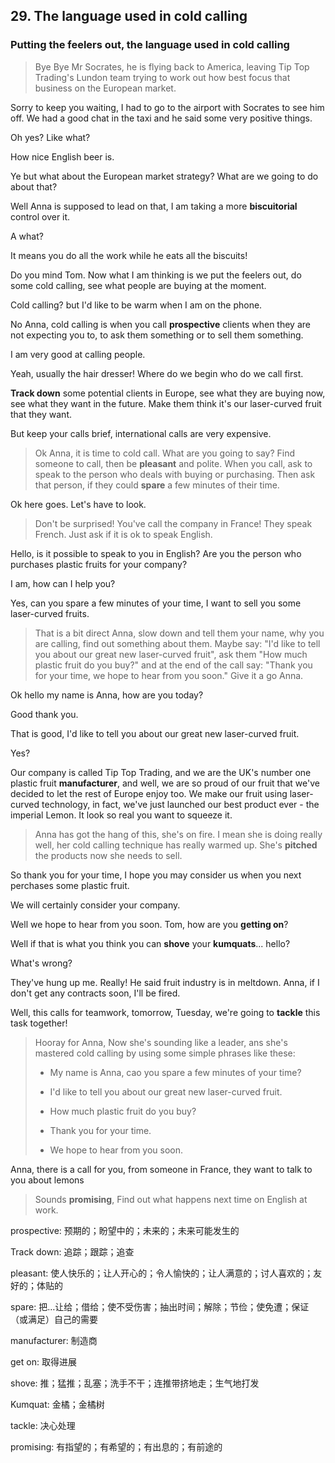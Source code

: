 ## 29. The language used in cold calling

### Putting the feelers out, the language used in cold calling

> Bye Bye Mr Socrates, he is flying back to America, leaving Tip Top Trading's Lundon team trying to work out how best focus that business on the European market.

Sorry to keep you waiting, I had to go to the airport with Socrates to see him off. We had a good chat in the taxi and he said some very positive things.

Oh yes? Like what?

How nice English beer is. 

Ye but what about the European market strategy? What are we going to do about that?

Well Anna is supposed to lead on that, I am taking a more **biscuitorial** control over it.

A what?

It means you do all the work while he eats all the biscuits!

Do you mind Tom. Now what I am thinking is we put the feelers out, do some cold calling, see what people are buying at the moment.

Cold calling? but I'd like to be warm when I am on the phone.

No Anna, cold calling is when you call **prospective** clients when they are not expecting you to, to ask them something or to sell them something.

I am very good at calling people.

Yeah, usually the hair dresser! Where do we begin who do we call first.

**Track down** some potential clients in Europe, see what they are buying now, see what they want in the future. Make them think it's our laser-curved fruit that they want.

But keep your calls brief, international calls are very expensive.

> Ok Anna, it is time to cold call. What are you going to say? Find someone to call,  then be **pleasant** and polite. When you call, ask to speak to the person who deals with buying or purchasing. Then ask that person, if they could **spare** a few minutes of their time.

Ok here goes. Let's have to look.

> Don't be surprised! You've call the company in France! They speak French. Just ask if it is ok to speak English.

Hello, is it possible to speak to you in English? Are you the person who purchases plastic fruits for your company?

I am, how can I help you?

Yes, can you spare a few minutes of your time, I want to sell you some laser-curved fruits. 

> That is a bit direct Anna, slow down and tell them your name, why you are calling, find out something about them. Maybe say: "I'd like to tell you about our great new laser-curved fruit", ask them "How much plastic fruit do you buy?" and at the end of the call say: "Thank you for your time, we hope to hear from you soon." Give it a go Anna.

Ok hello my name is Anna, how are you today?

Good thank you.

That is good, I'd like to tell you about our great new laser-curved fruit.

Yes?

Our company is called Tip Top Trading, and we are the UK's number one plastic fruit **manufacturer**, and well, we are so proud of our fruit that we've decided to let the rest of Europe enjoy too. We make our fruit using laser-curved technology, in fact, we've just launched our best product ever - the imperial Lemon. It look so real you want to squeeze it. 

> Anna has got the hang of this, she's on fire. I mean she is doing really well, her cold calling technique has really warmed up. She's **pitched** the products now she needs to sell.

So thank you for your time, I hope you may consider us when you next perchases some plastic fruit. 

We will certainly consider your company. 

Well we hope to hear from you soon. Tom, how are you **getting on**?

Well if that is what you think you can **shove** your **kumquats**... hello?

What's wrong? 

They've hung up me. Really! He said fruit industry is in meltdown. Anna, if I don't get any contracts soon, I'll be fired.

Well, this calls for teamwork, tomorrow, Tuesday, we're going to **tackle** this task together!

> Hooray for Anna, Now she's sounding like a leader, ans she's mastered cold calling by using some simple phrases like these:
> 
> * My name is Anna, cao you spare a few minutes of your time? 
> 
> * I'd like to tell you about our great new laser-curved fruit.
> 
> * How much plastic fruit do you buy?
> 
> * Thank you for your time. 
> 
> * We hope to hear from you soon. 

Anna, there is a call for you, from someone in France, they want to talk to you about lemons

> Sounds **promising**, Find out what happens next time on English at work.

prospective: 预期的；盼望中的；未来的；未来可能发生的

Track down: 追踪；跟踪；追查

pleasant: 使人快乐的；让人开心的；令人愉快的；让人满意的；讨人喜欢的；友好的；体贴的

spare: 把…让给；借给；使不受伤害；抽出时间；解除；节俭；使免遭；保证（或满足）自己的需要

manufacturer: 制造商

get on: 取得进展

shove: 推；猛推；乱塞；洗手不干；连推带挤地走；生气地打发

Kumquat: 金橘；金橘树

tackle: 决心处理

promising: 有指望的；有希望的；有出息的；有前途的

